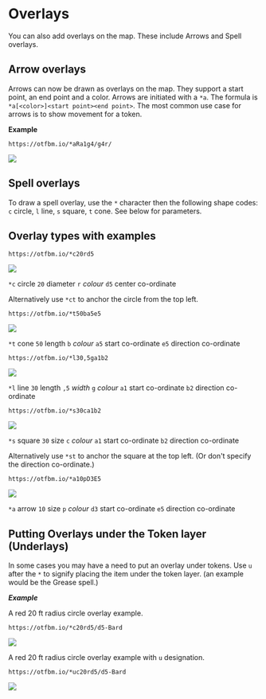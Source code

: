 # Overlays

You can also add overlays on the map.  These include Arrows and Spell overlays.

## Arrow overlays

Arrows can now be drawn as overlays on the map. They support a start point, an end point and a color. Arrows are initiated with a `*a`. The formula is `*a[<color>]<start point><end point>`. The most common use case for arrows is to show movement for a token.

**Example**

```
https://otfbm.io/*aRa1g4/g4r/
```

![](https://otfbm.io/*aRa1g4/g4r/)

## Spell overlays

To draw a spell overlay, use the `*` character then the following shape codes: `c` circle, `l` line, `s` square, `t` cone. See below for parameters.

## Overlay types with examples

```
https://otfbm.io/*c20rd5
```

![](https://otfbm.io/*c20rd5)

`*c` circle `20` diameter `r` _colour_ `d5` center co-ordinate  

Alternatively use `*ct` to anchor the circle from the top left.

```
https://otfbm.io/*t50ba5e5
```

![](https://otfbm.io/*t50ba5e5)

`*t` cone `50` length `b` _colour_ `a5` start co-ordinate `e5` direction co-ordinate

```
https://otfbm.io/*l30,5ga1b2
```

![](https://otfbm.io/*l30,5ga1b2)

`*l` line `30` length `,5` _width_ `g` _colour_ `a1` start co-ordinate `b2` direction co-ordinate

```
https://otfbm.io/*s30ca1b2
```

![](https://otfbm.io/*s30ca1b2)

`*s` square `30` size `c` _colour_ `a1` start co-ordinate `b2` direction co-ordinate  

Alternatively use `*st` to anchor the square at the top left. (Or don't specify the direction co-ordinate.)

```
https://otfbm.io/*a10pD3E5
```

![](https://otfbm.io/*a10pD3E5)

`*a` arrow `10` size `p` _colour_ `d3` start co-ordinate `e5` direction co-ordinate  

## Putting Overlays under the Token layer (Underlays)

In some cases you may have a need to put an overlay under tokens. Use `u` after the `*` to signify placing the item under the token layer. (an example would be the Grease spell.) 

**_Example_**

A red 20 ft radius circle overlay example. 

```
https://otfbm.io/*c20rd5/d5-Bard
```

![](https://otfbm.io/*c20rd5/d5-Bard) 


A red 20 ft radius circle overlay example with `u` designation. 

``` 
https://otfbm.io/*uc20rd5/d5-Bard
```

![](https://otfbm.io/*uc20rd5/d5-Bard) 